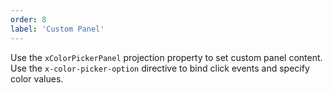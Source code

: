 ```yaml
---
order: 8
label: 'Custom Panel'
---
```


Use the `xColorPickerPanel` projection property to set custom panel content.  
Use the `x-color-picker-option` directive to bind click events and specify color values.

